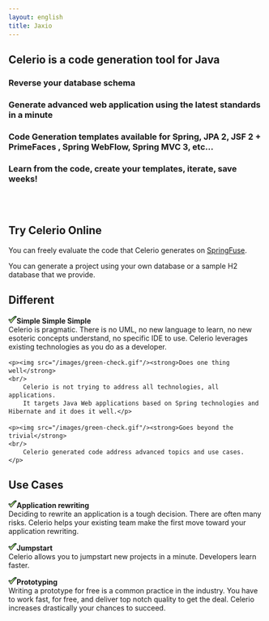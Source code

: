 ```yaml
---
layout: english
title: Jaxio
---
```


<div>
<style>
div#message {
	background-color: lightgrey;
}
#actualites ul li {
	margin-left: 0px;
}

</style>
<section id="message" class="span-24 last">
	<h1>Celerio is a code generation tool for Java</h1>
	<h3>
		Reverse your database schema
	</h3>
	<h3>
		Generate advanced web application using the latest standards in a minute
	</h3>
	<h3>
		Code Generation templates available for Spring, JPA 2, JSF 2 + PrimeFaces , Spring WebFlow, Spring MVC 3, etc...
	</h3>
	<h3>
		Learn from the code, create your templates, iterate, save weeks!
	</h3>
	<br/>
	<br/>
</section>
<section id="springfuse" class="span-8">
	<h1>Try Celerio Online</h1>
	<p>
		You can freely evaluate the code that Celerio generates on <a href="www.springfuse.com">SpringFuse</a>.  
	</p>
	<p>
		You can generate a project using your own database or a sample H2 database that we provide.  
	</p>
</section>
<section id="success-story" class="span-8">
	<h1>Different</h1>
	<p><img src="/images/green-check.gif"/><strong>Simple Simple Simple</strong>
	<br/>
		Celerio is pragmatic. There is no UML, no new language to learn, no new esoteric concepts understand, no specific IDE to use.
		Celerio leverages existing technologies as you do as a developer.
	</p>

	<p><img src="/images/green-check.gif"/><strong>Does one thing well</strong>
	<br/>
		Celerio is not trying to address all technologies, all applications.
		It targets Java Web applications based on Spring technologies and Hibernate and it does it well.</p>

	<p><img src="/images/green-check.gif"/><strong>Goes beyond the trivial</strong>
	<br/>
		Celerio generated code address advanced topics and use cases.
	</p>

</section>
<section id="actualites" class="span-8 last">
	<h1>Use Cases</h1>

<p><img src="/images/green-check.gif"/><strong>Application rewriting</strong>
<br/>Deciding to rewrite an application is a tough decision. 
There are often many risks. Celerio helps your existing team make the first move toward your application rewriting.</p>

<p><img src="/images/green-check.gif"/><strong>Jumpstart</strong>
<br/>Celerio allows you to jumpstart new projects in a minute. Developers learn faster.
</p>

<p><img src="/images/green-check.gif"/><strong>Prototyping</strong>
<br/>Writing a prototype for free is a common practice in the industry.
You have to work fast, for free, and deliver top notch quality to get the deal.
Celerio increases drastically your chances to succeed.</p>


</section>
</div>
